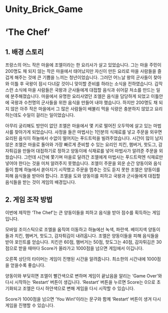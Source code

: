 # Unity_Brick_Game

# ‘The Chef’

## 1. 배경 스토리

 프랑스의 어느 작은 마을에 조엘이라는 한 요리사가 살고 있었습니다. 그는 마을 주민이 200명도 채 되지 않는 작은 마을에서 태어났지만 자신이 만든 요리로 마을 사람들을 즐겁게 해주는 것에 큰 기쁨을 느끼는 청년이었습니다. 그러던 어느날 왕의 군사들이 찾아와 이틀 후 국왕이 잠시 다녀갈 것이니 맞이할 준비를 하라는 소식을 전하였습니다. 갑작스런 소식에 마을 사람들은 국왕과 군사들에게 대접할 음식과 쉬어갈 처소를 만드는 일에 분주해졌습니다. 마을에서 유명한 요리사였던 조엘은 음식을 담당하게 되었고 이틀안에 국왕과 수천명의 군사들을 위한 음식을 만들어 내야 했습니다. 하지만 200명도 채 되지 않은 아주 작은 마을에서 그 많은 사람들이 배불리 먹을 식량은 충분하지 않았고 요리하는데도 수일이 걸리는 일이었습니다.
 
 아무리 궁리해도 방안이 없던 조엘은 마을에서 몇 키로 떨어진 오두막에 살고 있는 마법사를 찾아가게 되었습니다. 사정을 들은 마법사는 1인분의 식재료를 넣고 주문을 외우면 요리된 음식이 하늘에서 수없이 떨어지는 푸드트럭을 빌려주었습니다. 시간이 많이 남지 않은 조엘은 마을로 돌아와 가장 빠르게 준비할 수 있는 요리인 치킨, 햄버거, 핫도그, 감자튀김을 만들어 대접하기로 정하고 양동이에 식재료를 넣어 마법사가 알려준 주문을 외웠습니다. 그런데 시간에 쫓기며 마을로 달려간 조엘에게 마법사는 푸드트럭엔 식재료만 넣어야 한다는 것을 미처 알려주지 못했습니다. 조엘이 주문을 외운 순간 양동이와 음식들이 함께 하늘에서 쏟아지기 시작했고 주문을 멈추는 것도 듣지 못한 조엘은 양동이를 피해 음식들을 받아야 합니다. 조엘을 도와 양동이를 피하고 국왕과 군사들에게 대접할 음식들을 받는 것이 게임의 배경입니다. 

## 2. 게임 조작 방법

 이번에 제작한 ‘The Chef’는 큰 양동이들을 피하고 음식을 받아 점수를 획득하는 게임입니다. 
 
 모바일 조이스틱으로 조엘을 움직여 이동하고 하늘에선 녹색, 파란색. 베이지색 양동이들과 치킨, 햄버거, 핫도그, 감자튀김이 내려옵니다. 
 조엘은 양동이들을 피해 음식들을 받아 포인트를 얻습니다. 
 치킨은 60점, 햄버거는 50점, 핫도그는 40점, 감자튀김은 30점으로 받을 때마다 Score가 올라가고 1000점을 넘으면 게임에서 이깁니다. 
 
 오른쪽 상단의 타이머는 게임이 진행된 시간을 알려줍니다. 최소한의 시간내에 1000점을 얻을수록 좋습니다. 
 
 양동이와 부딪히면 조엘이 빨간색으로 변하며 게임이 끝났음을 알리는 ‘Game Over’와 다시 시작하는 ‘Restart’ 버튼이 생깁니다. 
 ‘Restart’ 버튼을 누르면 Score는 0으로 초기화되고 조엘은 다시 하얀색으로 변해 게임을 다시 시작할 수 있습니다. 
 
 Score가 1000점을 넘으면 ‘You Win!’이라는 문구와 함께 ‘Restart’ 버튼이 생겨 다시 게임을 진행할 수 있습니다. 
